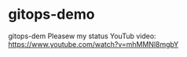 # gitops-demo
gitops-dem
Pleasew my status
 YouTub video: https://www.youtube.com/watch?v=mhMMNl8mgbY
